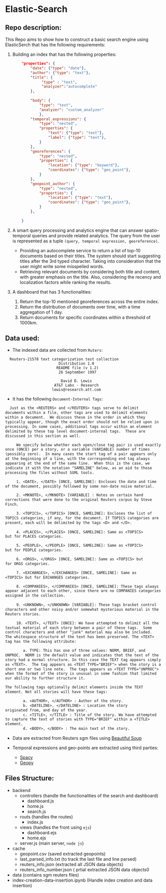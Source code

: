 # Elastic-Search

## Repo description:
This Repo aims to show how to construct a basic search engine using ElasticSerch that has the following requirements:
1. Building an index that has the following properties:
    ```json
        "properties": {
            "date": {"type": "date"},
            "author": {"type": "text"},
            "title": {
                 "type" : "text",
                 "analyzer":"autocomplete"
            },
            
            "body": {
                "type": "text",
                "analyzer": "custom_analyzer"
                },
            "temporal_expressions": {
                "type": "nested",
                "properties": {
                    "text": {"type": "text"},
                    "label": {"type": "text"},
                }
            },
            "georeferences": {
                "type": "nested",
                "properties": {
                    "location": {"type": "keyword"},
                    "coordinates": {"type": "geo_point"},
                }
            },
            "geopoint_author": {
                "type": "nested",
                "properties": {
                    "location": {"type": "text"},
                    "coordinates": {"type": "geo_point"},
                }
            },
            
        }
    

    ```
2. A smart query processing and analytics engine that can answer spatio-temporal queries and provide related analytics. The query from the user is represented as a tuple `(query, temporal expression, georeference)`.
   
   - Providing an autocomplete service to return a list of top-10 documents based on their titles. The system should start suggesting titles after the 3rd typed character. Taking into consideration that the user might write some misspelled words.
   - Retrieving relevant documents by considering both title and content, with greater emphasis on the title. Also, considering the recency and localization factors while ranking the results.

3. A dashboard that has 3 functionalities:
     1. Return the top-10 mentioned georeferences across the entire index.
     2. Return the distribution of documents over time, with a time aggregation of 1 day.
     3. Return documents for specific coordinates within a threshold of 1000km.

## Data used:
- The indexed data are collected from `Ruters`:
```
  Reuters-21578 text categorization test collection
                        Distribution 1.0
                       README file (v 1.2)
                        26 September 1997

                         David D. Lewis
                      AT&T Labs - Research     
                     lewis@research.att.com

```
- It has the following `Document-Internal Tags`:
  
```txt
  Just as the <REUTERS> and </REUTERS> tags serve to delimit
documents within a file, other tags are used to delimit elements
within a document.  We discuss these in the order in which they
typically appear, though the exact order should not be relied upon in
processing. In some cases, additional tags occur within an element
delimited by these top level document-internal tags.  These are
discussed in this section as well.

     We specify below whether each open/close tag pair is used exactly
once (ONCE) per a story, or a variable (VARIABLE) number of times
(possibly zero).  In many cases the start tag of a pair appears only
at the beginning of a line, with the corresponding end tag always
appearing at the end of the same line.  When this is the case, we
indicate it with the notation "SAMELINE" below, as an aid to those
processing the files without SGML tools.  

     1. <DATE>, </DATE> [ONCE, SAMELINE]: Encloses the date and time
of the document, possibly followed by some non-date noise material.

     2. <MKNOTE>, </MKNOTE> [VARIABLE] : Notes on certain hand
corrections that were done to the original Reuters corpus by Steve
Finch.

     3. <TOPICS>, </TOPICS> [ONCE, SAMELINE]: Encloses the list of
TOPICS categories, if any, for the document. If TOPICS categories are
present, each will be delimited by the tags <D> and </D>.
     
     4. <PLACES>, </PLACES> [ONCE, SAMELINE]: Same as <TOPICS>
but for PLACES categories.

     5. <PEOPLE>, </PEOPLE> [ONCE, SAMELINE]: Same as <TOPICS>
but for PEOPLE categories.

     6. <ORGS>, </ORGS> [ONCE, SAMELINE]: Same as <TOPICS> but
for ORGS categories.

     7. <EXCHANGES>, </EXCHANGES> [ONCE, SAMELINE]: Same as
<TOPICS> but for EXCHANGES categories.

     8. <COMPANIES>, </COMPANIES> [ONCE, SAMELINE]: These tags always
appear adjacent to each other, since there are no COMPANIES categories
assigned in the collection.
    
     9. <UNKNOWN>, </UNKNOWN> [VARIABLE]: These tags bracket control
characters and other noisy and/or somewhat mysterious material in the
Reuters stories.

     10. <TEXT>, </TEXT> [ONCE]: We have attempted to delimit all the
textual material of each story between a pair of these tags.  Some
control characters and other "junk" material may also be included.
The whitespace structure of the text has been preserved. The <TEXT>
tag has the following attribute:

        a. TYPE: This has one of three values: NORM, BRIEF, and
UNPROC.  NORM is the default value and indicates that the text of the
story had a normal structure. In this case the TEXT tag appears simply
as <TEXT>.  The tag appears as <TEXT TYPE="BRIEF"> when the story is a
short one or two line note.  The tags appears as <TEXT TYPE="UNPROC">
when the format of the story is unusual in some fashion that limited
our ability to further structure it.

The following tags optionally delimit elements inside the TEXT
element. Not all stories will have these tags:

        a. <AUTHOR>, </AUTHOR> : Author of the story. 
        b. <DATELINE>, </DATELINE> : Location the story
originated from, and day of the year. 
        c. <TITLE>, </TITLE> : Title of the story. We have attempted
to capture the text of stories with TYPE="BRIEF" within a <TITLE>
element.
        d. <BODY>, </BODY> : The main text of the story.
```
- Data are extracted from Reuters sgm files using [Beautiful Soup](https://pypi.org/project/beautifulsoup4/)
  
- Temporal expressions and geo-points are extracted using third parties:
   * [Spacy](https://spacy.io/)
   * [Geopy](https://geopy.readthedocs.io/en/stable/)
 

## Files Structure:
- backend
  - controllers (handle the functionalities of the search and dashboard)
      - dashboard.js
      - home.js
      - search.js
  - routs (handles the routes)
      - index.js
  - views (handles the front using `ejs`)
      - dashboard.ejs
      - home.ejs
  - server.js (main server, `node js`)
- cache
  - geopoint.csv (saved extracted geopoints)
  - last_parsed_info.txt (to track the last file and line parsed)
  - reuters_info.json (extracted all JSON data objects)
  - reuters_info_number.json ( prtial extracted JSON data objects0
- data (contains sgm reuters files)
- index-creation-data-insertion.ipynb (Handle index creation and  data insertion)
